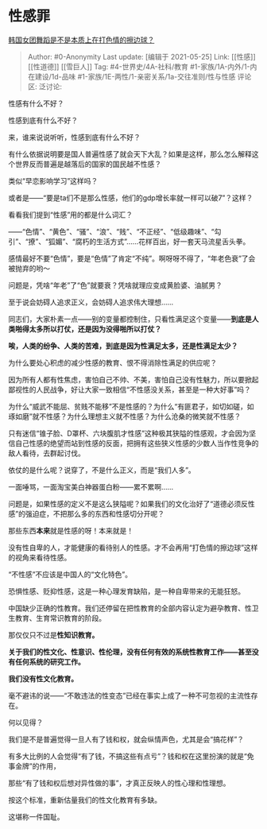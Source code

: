 # 性感罪
[韩国女团舞蹈是不是本质上在打色情的擦边球？](https://www.zhihu.com/question/35317151/answer/866577431)

> Author: #0-Anonymity
> Last update: [编辑于 2021-05-25]
> Link: [[性感]] [[性道德]] [[雪巨人]]
> Tag: #4-世界史/4A-社科/教育 #1-家族/1A-内外/1-内在建设/1d-品味 #1-家族/1E-两性/1-亲密关系/1a-交往准则/性与性感
> 评论区:
> 泛讨论:

性感有什么不好？

性感到底有什么不好？

来，谁来说说听听，性感到底有什么不好？

有什么依据说明要是国人普遍性感了就会天下大乱？如果是这样，那么怎么解释这个世界反而普遍是越落后的国家的国民越不性感？

类似“早恋影响学习”这样吗？

或者是——“要是ta们不是那么性感，他们的gdp增长率就一样可以破7”？这样？

看看我们提到“性感”用的都是什么词汇？

——“色情”、“黄色”、“骚”、“浪”、“贱”、“不正经”、“低级趣味”、“勾引”、“撩”、“狐媚”、“腐朽的生活方式”……花样百出，好一套天马流星舌头拳。

感情最好不要“色情”，要是“色情”了肯定“不纯”。啊呀呀不得了，“年老色衰”了会被抛弃的哟～

问题是，凭啥“年老”了“色”就要衰？凭啥就理应变成黄脸婆、油腻男？

至于说会妨碍人追求正义，会妨碍人追求伟大理想……

同志们，大家朴素一点——别的变量都控制住，只看性满足这个变量——**到底是人类啪得太多所以打仗，还是因为没得啪所以打仗？**

**唉，人类的纷争、人类的苦难，到底是因为性满足太多，还是性满足太少？**

为什么要处心积虑的减少性感的教育、恨不得消除性满足的供应呢？

因为所有人都有性焦虑，害怕自己不帅、不美，害怕自己没有性魅力，所以要掀起鄙视性的人民战争，好让大家一致相信“不性感没关系，甚至是一种大好事”吗？

为什么“威武不能屈、贫贱不能移”不是性感的？为什么“有匪君子，如切如磋，如琢如磨”就不性感？为什么理想主义就不性感？为什么沧桑的微笑就不性感？

只有迷信“锥子脸、D罩杯、六块腹肌才性感”这种极其狭隘的性感观，才会因为坚信自己性感的绝望而站到性感的反面，把拥有这些狭义性感的少数人当作性竞争的敌人看待，去群起讨伐。

依仗的是什么呢？说穿了，不是什么正义，而是“我们人多”。

一面唾骂，一面淘宝美白神器蛋白粉——累不累啊……

问题是，如果性感的定义不是这么狭隘呢？如果我们的文化治好了“道德必须反性感”的强迫症，不把那么多的东西和性感切分开呢？

那些东西**本来**就是性感的呀！本来就是！

没有性自卑的人，才能健康的看待别人的性感。才不会再用“打色情的擦边球”这样的视角来看待性感。

“不性感”不应该是中国人的“文化特色”。

恐惧性感、贬抑性感，这是一种心理发育缺陷，是一种自卑带来的无能狂怒。

中国缺少正确的性教育。我们还停留在把性教育的全部内容认定为避孕教育、性卫生教育、生育常识教育的阶段。

那仅仅只不过是**性知识教育。**

**关于我们的性文化、性意识、性伦理，没有任何有效的系统性教育工作——甚至没有任何系统的研究工作。**

**我们没有性文化教育。**

毫不避讳的说——“不敢违法的性变态”已经在事实上成了一种不可忽视的主流性存在。

何以见得？

我们是不是普遍觉得一旦人有了钱和权，就会纵情声色，尤其是会“搞花样”？

有多大比例的人会觉得“有了钱，不搞这些有点亏”？钱和权在这里扮演的就是“免事金牌”的作用，

那些“有了钱和权后想对异性做的事”，才真正反映人的性心理和性理想。

按这个标准，重新估量我们的性文化教育有多缺。

这堪称一件国耻。

